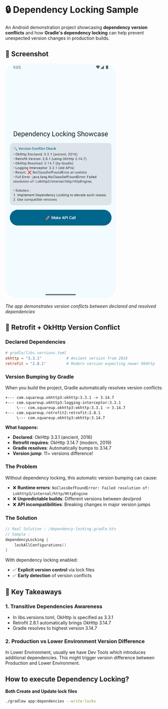 # 🔒 Dependency Locking Sample

An Android demonstration project showcasing **dependency version conflicts** and how **Gradle's dependency locking** can help prevent unexpected version changes in production builds.

## 📱 Screenshot

<img src="https://github.com/franzandel/DependencyLockingSample/blob/main/DependencyLockingDemo.png" width="350"/>

*The app demonstrates version conflicts between declared and resolved dependencies*

## 🔄 Retrofit + OkHttp Version Conflict

### Declared Dependencies
```toml
# gradle/libs.versions.toml
okhttp = "3.3.1"           # Ancient version from 2016
retrofit = "2.8.1"         # Modern version expecting newer OkHttp
```

### Version Bumping by Gradle
When you build the project, Gradle automatically resolves version conflicts:

```
+--- com.squareup.okhttp3:okhttp:3.3.1 -> 3.14.7
+--- com.squareup.okhttp3:logging-interceptor:3.3.1  
     \--- com.squareup.okhttp3:okhttp:3.3.1 -> 3.14.7
+--- com.squareup.retrofit2:retrofit:2.8.1
     \--- com.squareup.okhttp3:okhttp:3.14.7
```

**What happens:**
- **Declared**: OkHttp 3.3.1 (ancient, 2016)
- **Retrofit requires**: OkHttp 3.14.7 (modern, 2019)
- **Gradle resolves**: Automatically bumps to 3.14.7
- **Version jump**: 11+ versions difference!

### The Problem
Without dependency locking, this automatic version bumping can cause:
- ❌ **Runtime errors**: `NoClassDefFoundError: Failed resolution of: Lokhttp3/internal/http/HttpEngine`
- ❌ **Unpredictable builds**: Different versions between dev/prod
- ❌ **API incompatibilities**: Breaking changes in major version jumps

### The Solution
```kotlin
// Real Solution : /dependency-locking.gradle.kts
// Sample :
dependencyLocking {
    lockAllConfigurations()
}
```

With dependency locking enabled:
- ✅ **Explicit version control** via lock files
- ✅ **Early detection** of version conflicts

## 🎯 Key Takeaways

### 1. **Transitive Dependencies Awareness**
- In libs.versions.toml, OkHttp is specified as 3.3.1
- Retrofit 2.8.1 automatically brings OkHttp 3.14.7
- Gradle resolves to highest version 3.14.7

### 2. **Production vs Lower Environment Version Difference**
In Lower Environment, usually we have Dev Tools which introduces additional dependencies. This might trigger version difference between Production and Lower Environment.

## How to execute Dependency Locking?

**Both Create and Update lock files**
   ```bash
   ./gradlew app:dependencies --write-locks
   ```
